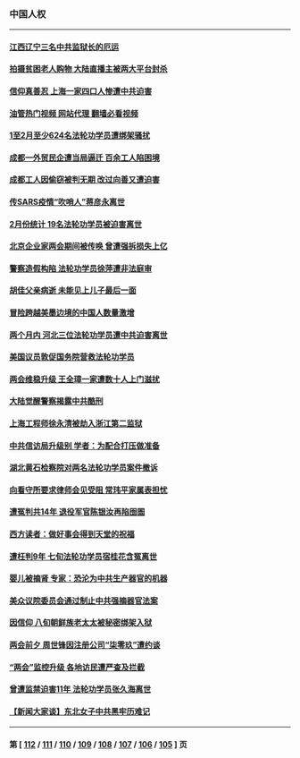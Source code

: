 ### 中国人权
---
#### [江西辽宁三名中共监狱长的厄运](../../pages/ncid278/n13951740.md?03190845) 
#### [拍摄贫困老人购物 大陆直播主被两大平台封杀](../../pages/ncid278/n13952368.md?03190845) 
#### [信仰真善忍 上海一家四口人惨遭中共迫害](../../pages/ncid278/n13950973.md?03190845) 
#### [油管热门视频 网站代理 翻墙必看视频](http://138.2.39.72:81/youtube.html?epic-marker?03190845)
#### [1至2月至少624名法轮功学员遭绑架骚扰](../../pages/ncid278/n13950181.md?03190845) 
#### [成都一外贸民企遭当局逼迁 百余工人陷困境](../../pages/ncid278/n13950512.md?03190845) 
#### [成都工人因偷窃被判无期 改过向善又遭迫害](../../pages/ncid278/n13948561.md?03190845) 
#### [传SARS疫情“吹哨人”蒋彦永离世](../../pages/ncid278/n13949222.md?03190845) 
#### [2月份统计 19名法轮功学员被迫害离世](../../pages/ncid278/n13947335.md?03190845) 
#### [北京企业家两会期间被传唤 曾遭强拆损失上亿](../../pages/ncid278/n13947896.md?03190845) 
#### [警察造假构陷 法轮功学员徐萍遭非法庭审](../../pages/ncid278/n13946469.md?03190845) 
#### [胡佳父亲病逝 未能见上儿子最后一面](../../pages/ncid278/n13947415.md?03190845) 
#### [冒险跨越美墨边境的中国人数量激增](../../pages/ncid278/n13946742.md?03190845) 
#### [两个月内 河北三位法轮功学员遭中共迫害离世](../../pages/ncid278/n13945856.md?03190845) 
#### [美国议员敦促国务院营救法轮功学员](../../pages/ncid278/n13945791.md?03190845) 
#### [两会维稳升级 王全璋一家遭数十人上门滋扰](../../pages/ncid278/n13946416.md?03190845) 
#### [大陆觉醒警察揭露中共酷刑](../../pages/ncid278/n13937616.md?03190845) 
#### [上海工程师徐永清被劫入浙江第二监狱](../../pages/ncid278/n13945041.md?03190845) 
#### [中共信访局升级别 学者：为配合打压做准备](../../pages/ncid278/n13945602.md?03190845) 
#### [湖北黄石检察院对两名法轮功学员案件撤诉](../../pages/ncid278/n13944382.md?03190845) 
#### [向看守所要求律师会见受阻 常玮平家属表担忧](../../pages/ncid278/n13944719.md?03190845) 
#### [遭冤判共14年 退役军官陈银汝再陷囹圄](../../pages/ncid278/n13943569.md?03190845) 
#### [西方读者：做好事会得到天堂的祝福](../../pages/ncid278/n13943151.md?03190845) 
#### [遭枉判9年 七旬法轮功学员宿桂花含冤离世](../../pages/ncid278/n13943708.md?03190845) 
#### [婴儿被摘肾 专家：恐沦为中共生产器官的机器](../../pages/ncid278/n13944074.md?03190845) 
#### [美众议院委员会通过制止中共强摘器官法案](../../pages/ncid278/n13943637.md?03190845) 
#### [因信仰 八旬朝鲜族老太太被秘密绑架入狱](../../pages/ncid278/n13942333.md?03190845) 
#### [两会前夕 周世锋因注册公司“柒零玖”遭约谈](../../pages/ncid278/n13942894.md?03190845) 
#### [“两会”监控升级 各地访民遭严查及拦截](../../pages/ncid278/n13942702.md?03190845) 
#### [曾遭监禁迫害11年 法轮功学员张久海离世](../../pages/ncid278/n13941569.md?03190845) 
#### [【新闻大家谈】东北女子中共黑牢历难记](../../pages/ncid278/n13942450.md?03190845) 

---
#### 第 [ [112](./112.md?03190845) / [111](./111.md?03190845) / [110](./110.md?03190845) / [109](./109.md?03190845) / [108](./108.md?03190845) / [107](./107.md?03190845) / [106](./106.md?03190845) / [105](./105.md?03190845) ] 页

